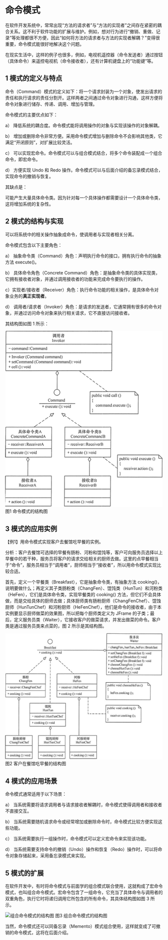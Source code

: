 # 命令模式

​	在软件开发系统中，常常出现“方法的请求者”与“方法的实现者”之间存在紧密的耦合关系。这不利于软件功能的扩展与维护。例如，想对行为进行“撤销、重做、记录”等处理都很不方便，因此“如何将方法的请求者与方法的实现者解耦？”变得很重要，命令模式能很好地解决这个问题。

在现实生活中，这样的例子也很多，例如，电视机遥控器（命令发送者）通过按钮（具体命令）来遥控电视机（命令接收者），还有计算机键盘上的“功能键”等。

## 1 模式的定义与特点

命令（Command）模式的定义如下：将一个请求封装为一个对象，使发出请求的责任和执行请求的责任分割开。这样两者之间通过命令对象进行沟通，这样方便将命令对象进行储存、传递、调用、增加与管理。

命令模式的主要优点如下：

a） 降低系统的耦合度。命令模式能将调用操作的对象与实现该操作的对象解耦。

b） 增加或删除命令非常方便。采用命令模式增加与删除命令不会影响其他类，它满足“开闭原则”，对扩展比较灵活。

c） 可以实现宏命令。命令模式可以与组合模式结合，将多个命令装配成一个组合命令，即宏命令。

d） 方便实现 Undo 和 Redo 操作。命令模式可以与后面介绍的备忘录模式结合，实现命令的撤销与恢复。

 

其缺点是：

可能产生大量具体命令类。因为针对每一个具体操作都需要设计一个具体命令类，这将增加系统的复杂性。

 

## 2 模式的结构与实现

可以将系统中的相关操作抽象成命令，使调用者与实现者相关分离。

命令模式包含以下主要角色：

a） 抽象命令类（Command）角色：声明执行命令的接口，拥有执行命令的抽象方法 execute()。

b） 具体命令角色（Concrete    Command）角色：是抽象命令类的具体实现类，它拥有接收者对象，并通过调用接收者的功能来完成命令要执行的操作。

c）实现者/接收者（Receiver）角色：执行命令功能的相关操作，是具体命令对象业务的**真正实现者**。

d） 调用者/请求者（Invoker）角色：是请求的发送者，它通常拥有很多的命令对象，并通过访问命令对象来执行相关请求，它不直接访问接收者。


 其结构图如图 1 所示：

 

![命令模式的结构图](./images/clip_image001.jpg)
 图1 命令模式的结构图

 

## 3 模式的应用实例

【例1】用命令模式实现客户去餐馆吃早餐的实例。

分析：客户去餐馆可选择的早餐有肠粉、河粉和馄饨等，客户可向服务员选择以上早餐中的若干种，服务员将客户的请求交给相关的厨师去做。这里的点早餐相当于“命令”，服务员相当于“调用者”，厨师相当于“接收者”，所以用命令模式实现比较合适。

首先，定义一个早餐类（Breakfast），它是抽象命令类，有抽象方法 cooking()，说明要做什么；再定义其子类肠粉类（ChangFen）、馄饨类（HunTun）和河粉类（HeFen），它们是具体命令类，实现早餐类的 cooking() 方法，但它们不会具体做，而是交给具体的厨师去做；具体厨师类有肠粉厨师（ChangFenChef）、馄蚀厨师（HunTunChef）和河粉厨师（HeFenChef），他们是命令的接收者，由于本实例要显示厨师做菜的效果图，所以把每个厨师类定义为 JFrame 的子类；最后，定义服务员类（Waiter），它接收客户的做菜请求，并发出做菜的命令。客户类是通过服务员类来点菜的，图 2 所示是其结构图。

 

![客户在餐馆吃早餐的结构图](./images/clip_image003.jpg)
 图2 客户在餐馆吃早餐的结构图

 

 

## 4 模式的应用场景

命令模式通常适用于以下场景：

a） 当系统需要将请求调用者与请求接收者解耦时，命令模式使得调用者和接收者不直接交互。

b） 当系统需要随机请求命令或经常增加或删除命令时，命令模式比较方便实现这些功能。

c） 当系统需要执行一组操作时，命令模式可以定义宏命令来实现该功能。

d） 当系统需要支持命令的撤销（Undo）操作和恢复（Redo）操作时，可以将命令对象存储起来，采用备忘录模式来实现。

 

## 5 模式的扩展

在软件开发中，有时将命令模式与前面学的组合模式联合使用，这就构成了宏命令模式，也叫组合命令模式。宏命令包含了一组命令，它充当了具体命令与调用者的双重角色，执行它时将递归调用它所包含的所有命令，其具体结构图如图 3 所示。

 

![组合命令模式的结构图](/images/clip_image005.jpg)
 图3 组合命令模式的结构图

 

当然，命令模式还可以同备忘录（Memento）模式组合使用，这样就变成了可撤销的命令模式，这将在后面介绍。
